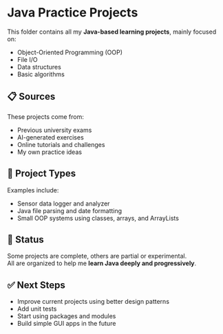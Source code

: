 # Java Practice Projects

This folder contains all my **Java-based learning projects**, mainly focused on:

- Object-Oriented Programming (OOP)
- File I/O
- Data structures
- Basic algorithms

## 📋 Sources

These projects come from:
- Previous university exams
- AI-generated exercises
- Online tutorials and challenges
- My own practice ideas

## 🧱 Project Types

Examples include:
- Sensor data logger and analyzer
- Java file parsing and date formatting
- Small OOP systems using classes, arrays, and ArrayLists

## 🚧 Status

Some projects are complete, others are partial or experimental.  
All are organized to help me **learn Java deeply and progressively**.

## ✅ Next Steps

- Improve current projects using better design patterns
- Add unit tests
- Start using packages and modules
- Build simple GUI apps in the future


